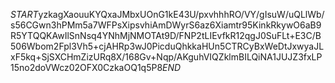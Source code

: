 $START$yzkagXaouuKYQxaJMbxUOnG1kE43U/pxvhhhRO/VY/gIsuW/uQLlWb/s56CGwn3hPMm5a7WFPsXipsvhiAmDWyrS6az6Xiamtr95KinkRkywO6aB9R5YTQQKAwIlSnNsq4YNhMjNMOTAt9D/FNP2tLIEvfkR12qgJ0SuFLt+E3C/B506Wbom2Fpl3Vh5+cjAHRp3wJ0PicduQhkkaHUn5CTRCyBxWeDtJxwyaJLxF5kq+SjSXCHmZizURq8X/168Gv+Nqp/AKguhVIQZklmBILQiNA1JUJZ3fxLP15no2doVWcz02OFX0CzkaOQ1q5P8$END$